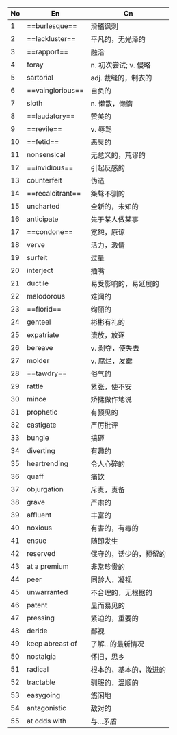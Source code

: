 | No  | En               | Cn             |
| --- | ---------------- | -------------- |
| 1   | ==burlesque==    | 滑稽讽刺           |
| 2   | ==lackluster==   | 平凡的，无光泽的       |
| 3   | ==rapport==      | 融洽             |
| 4   | foray            | n. 初次尝试; v. 侵略 |
| 5   | sartorial        | adj. 裁缝的，制衣的   |
| 6   | ==vainglorious== | 自负的            |
| 7   | sloth            | n. 懒散，懒惰       |
| 8   | ==laudatory==    | 赞美的            |
| 9   | ==revile==       | v. 辱骂          |
| 10  | ==fetid==        | 恶臭的            |
| 11  | nonsensical      | 无意义的，荒谬的       |
| 12  | ==invidious==    | 引起反感的          |
| 13  | counterfeit      | 伪造             |
| 14  | ==recalcitrant== | 桀骜不驯的          |
| 15  | uncharted        | 全新的，未知的        |
| 16  | anticipate       | 先于某人做某事        |
| 17  | ==condone==      | 宽恕，原谅          |
| 18  | verve            | 活力，激情          |
| 19  | surfeit          | 过量             |
| 20  | interject        | 插嘴             |
| 21  | ductile          | 易受影响的，易延展的     |
| 22  | malodorous       | 难闻的            |
| 23  | ==florid==       | 绚丽的            |
| 24  | genteel          | 彬彬有礼的          |
| 25  | expatriate       | 流放，放逐          |
| 26  | bereave          | v. 剥夺，使失去      |
| 27  | molder           | v. 腐烂，发霉       |
| 28  | ==tawdry==       | 俗气的            |
| 29  | rattle           | 紧张，使不安         |
| 30  | mince            | 矫揉做作地说         |
| 31  | prophetic        | 有预见的           |
| 32  | castigate        | 严厉批评           |
| 33  | bungle           | 搞砸             |
| 34  | diverting        | 有趣的            |
| 35  | heartrending     | 令人心碎的          |
| 36  | quaff            | 痛饮             |
| 37  | objurgation      | 斥责，责备          |
| 38  | grave            | 严肃的            |
| 39  | affluent         | 丰富的            |
| 40  | noxious          | 有害的，有毒的        |
| 41  | ensue            | 随即发生           |
| 42  | reserved         | 保守的，话少的，预留的    |
| 43  | at a premium     | 非常珍贵的          |
| 44  | peer             | 同龄人，凝视         |
| 45  | unwarranted      | 不合理的，无根据的      |
| 46  | patent           | 显而易见的          |
| 47  | pressing         | 紧迫的，重要的        |
| 48  | deride           | 鄙视             |
| 49  | keep abreast of  | 了解...的最新情况     |
| 50  | nostalgia        | 怀旧，思乡          |
| 51  | radical          | 根本的，基本的，激进的    |
| 52  | tractable        | 驯服的，温顺的        |
| 53  | easygoing        | 悠闲地            |
| 54  | antagonistic     | 敌对的            |
| 55  | at odds with     | 与...矛盾         |
